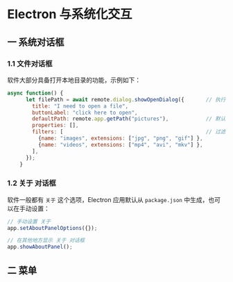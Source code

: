 # Electron 与系统化交互

## 一 系统对话框

### 1.1 文件对话框

软件大部分具备打开本地目录的功能，示例如下：

```js
async function() {
      let filePath = await remote.dialog.showOpenDialog({       // 执行打开对话框
        title: "I need to open a file",
        buttonLabel: "click here to open",
        defaultPath: remote.app.getPath("pictures"),            // 默认打开路径
        properties: [],
        filters: [                                              // 过滤显示文件
          {name: "images", extensions: ["jpg", "png", "gif"] },
          {name: "videos", extensions: ["mp4", "avi", "mkv"] },
        ],
      });
    }
```

### 1.2 关于 对话框

软件一般都有 `关于` 这个选项，Electron 应用默认从 `package.json` 中生成，也可以在手动设置：

```js
// 手动设置 关于
app.setAboutPanelOptions({});

// 在其他地方显示 关于 对话框
app.showAboutPanel();
```

## 二 菜单
